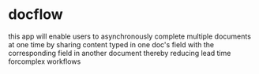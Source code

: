 # docflow
this app will enable users to asynchronously complete multiple documents at one time by sharing content typed in one doc's field with the corresponding field in another document thereby reducing lead time forcomplex workflows 
